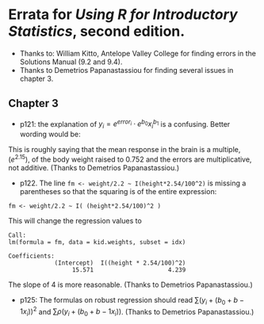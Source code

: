 # Errata for *Using R for Introductory Statistics*, second edition.


* Thanks to: William Kitto, Antelope Valley College for finding errors in the Solutions Manual (9.2 and 9.4).
* Thanks to  Demetrios Papanastassiou for finding several issues in chapter 3.


## Chapter 3

* p121: the explanation of $y_i = e^{error_i} \cdot e^{b_0}x_i^{b_1}$ is a confusing. Better wording would be:

This is roughly saying that the mean response in the brain is a multiple, ($e^2.15$), of the body 
weight raised to $0.752$ and the errors are multiplicative, not additive. (Thanks to  Demetrios Papanastassiou.)

* p122. The line `fm <- weight/2.2 ~ I(height*2.54/100^2)` is missing a parentheses so that the squaring is of the entire expression:

```
fm <- weight/2.2 ~ I( (height*2.54/100)^2 )
```

This will change the regression values to

```
Call:
lm(formula = fm, data = kid.weights, subset = idx)

Coefficients:
             (Intercept)  I((height * 2.54/100)^2)  
                  15.571                     4.239  
```

The slope of 4 is more reasonable. (Thanks to  Demetrios Papanastassiou.)


* p125: The formulas on robust regression should read $\sum(y_i + (b_0+b-1x_i))^2$ and $\sum \rho(y_i + (b_0+b-1x_i))$.  (Thanks to  Demetrios Papanastassiou.)




